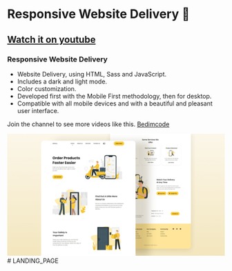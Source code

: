 # Responsive Website Delivery 🚚
## [Watch it on youtube](https://youtu.be/xOQU3YNHxJc)
### Responsive Website Delivery

- Website Delivery, using HTML, Sass and JavaScript.
- Includes a dark and light mode.
- Color customization.
- Developed first with the Mobile First methodology, then for desktop.
- Compatible with all mobile devices and with a beautiful and pleasant user interface.

Join the channel to see more videos like this. [Bedimcode](https://www.youtube.com/c/Bedimcode)

![Delivery website](/preview.png)
#   L A N D I N G _ P A G E 
 
 
